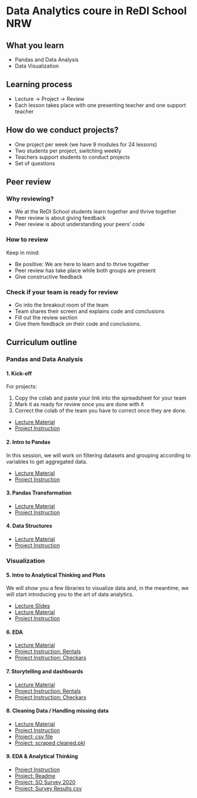 
# Data Analytics coure in ReDI School NRW

## What you learn
- Pandas and Data Analysis
- Data Visualization

## Learning process
- Lecture -> Project -> Review
- Each lesson takes place with one presenting teacher and one support teacher

## How do we conduct projects?
- One project per week (we have 9 modules for 24 lessons)
- Two students per project, switching weekly
- Teachers support students to conduct projects
- Set of questions

## Peer review
### Why reviewing?
- We at the ReDI School students learn together and thrive together
- Peer review is about giving feedback
- Peer review is about understanding your peers’ code

### How to review
Keep in mind:
- Be positive: We are here to learn and to thrive together
- Peer review has take place while both groups are present
- Give constructive feedback

### Check if your team is ready for review
- Go into the breakout room of the team
- Team shares their screen and explains code and conclusions
- Fill out the review section
- Give them feedback on their code and conclusions.

## Curriculum outline
### Pandas and Data Analysis
#### 1. Kick-off
For projects:
1. Copy the colab and paste your link into the spreadsheet for your team
2. Mark it as ready for review once you are done with it
3. Correct the colab of the team you have to correct once they are done.
- [Lecture Material](/1_Kick_Off_Lecture.ipynb)
- [Project Instruction](http://github.com/1_Kick_Off_Project.ipynb)

#### 2. Intro to Pandas
In this session, we will work on filtering datasets and grouping according to variables to get aggregated data.
- [Lecture Material](http://github.com/2_Lecture_Intro_to_Pandas_[Filter_&_Groupby].ipynb)
- [Project Instruction](http://github.com/2_Project_Intro_to_Pandas_[Filters_&_Groupby].ipynb)

#### 3. Pandas Transformation
- [Lecture Material](http://github.com/3_Pandas_Transformations_Lecture.ipynb)
- [Project Instruction](http://github.com/3_Pandas_Transformations_Project.ipynb)

#### 4. Data Structures
- [Lecture Material](http://github.com/4_Data_Structures_Lecture.ipynb)
- [Project Instruction](http://github.com/4_Data_Structures_Project.ipynb)

### Visualization

#### 5. Intro to Analytical Thinking and Plots
We will show you a few libraries to visualize data and, in the meantime, we will start introducing you to the art of data analytics.
- [Lecture Slides](https://github.com/ReDI-School/nrw-data-analytics/blob/151f4008e78778a40af77039d465c33cc14a0148/5_Lecture%20Slides%20%E2%80%94Intro%20to%20Analytical%20Thinking%20&%20Plotting.pptx)
- [Lecture Material](http://github.com/5_Lecture_—_Introduction_to_analytical_thinking.ipynb)
- [Project Instruction](http://github.com/5_Lecture_—_Introduction_to_analytical_thinking.ipynb)

#### 6. EDA
- [Lecture Material](http://github.com/6_Lecture_More_Plots_and_intro_to_EDA.ipynb)
- [Project Instruction: Rentals](http://github.com/6_EDA_&_Plotting_Project_RENTALS.ipynb)
- [Project Instruction: Checkars](http://github.com/6_EDA_&_Plotting_Project_CHECKARS.ipynb)

#### 7. Storytelling and dashboards
- [Lecture Material](http://github.com/7_Storytelling_&_dashboards_Lecture.ipynb)
- [Project Instruction: Rentals](http://github.com/7_Project_RENTALS.ipynb)
- [Project Instruction: Checkars](http://github.com/7_Project_CHECKARS.ipynb)

#### 8. Cleaning Data / Handling missing data
- [Lecture Material](https://github.com/ReDI-School/nrw-data-analytics/blob/75f3e72ed2bac27d6c9a0dcaa11cb7172d0e22d8/8_Data_Cleaning_&_Missing_Values_Class.ipynb)
- [Project Instruction](https://github.com/ReDI-School/nrw-data-analytics/blob/75f3e72ed2bac27d6c9a0dcaa11cb7172d0e22d8/8_Data_Cleaning_&_Missing_Values_Project.ipynb)
- [Project: csv file](https://github.com/ReDI-School/nrw-data-analytics/blob/41603cd6b957ba179f2cd53dd24b8040cd29f631/8_berlin_housing_with_scraped%20-%20berlin_housing_with_scraped.csv)
- [Project: scraped cleaned.pkl](http://github.com/8_berlin_housing_with_scraped_class_cleaned.pkl)

#### 9. EDA & Analytical Thinking
- [Project Instruction](https://github.com/9_Stackoverflow_Analytical_Thinking.ipynb)
- [Project: Readme](https://github.com/9_README_2020.txt)
- [Project: SO Survey 2020](http://github.com/9_so_survey_2020.pdf)
- [Project: Survey Results csv](https://github.com/ReDI-School/nrw-data-analytics/blob/755db0ff3ea7dd5befdfca3eaa8741b8ad996e50/9_survey_results_schema%20-%20survey_results_schema.csv)
